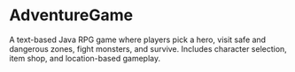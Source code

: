 # AdventureGame
A text-based Java RPG game where players pick a hero, visit safe and dangerous zones, fight monsters, and survive. Includes character selection, item shop, and location-based gameplay.
